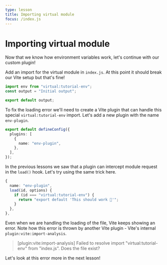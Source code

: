 ```yaml
---
type: lesson
title: Importing virtual module
focus: /index.js
---
```


# Importing virtual module

Now that we know how environment variables work, let's continue with our custom plugin!

Add an import for the virtual module in `index.js`. At this point it should break our Vite setup but that's fine!

```ts add={1}
import env from "virtual:tutorial-env";
const output = "Initial output";

export default output;
```

To fix the loading error we'll need to create a Vite plugin that can handle this special `virtual:tutorial-env` import.
Let's add a new plugin with the name `env-plugin`.

```ts
export default defineConfig({
  plugins: [
    {
      name: "env-plugin",
    },
  ],
});
```

In the previous lessons we saw that a plugin can intercept module request in the `load()` hook. Let's try using the same trick here.

```ts
{
  name: "env-plugin",
  load(id, options) {
    if (id === "virtual:tutorial-env") {
      return "export default 'This should work 🤔'";
    }
  },
},
```

Even when we are handling the loading of the file, Vite keeps showing an error. Note how this error is thrown by another Vite plugin - Vite's internal `plugin:vite:import-analysis`.

> [plugin:vite:import-analysis] Failed to resolve import "virtual:tutorial-env" from "index.js". Does the file exist?

Let's look at this error more in the next lesson!

